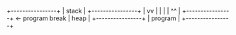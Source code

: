 +----------------+
|     stack      |
+----------------+
|       vv       |
|                |
|       ^^       |
+----------------+ <- program break
|      heap      |
+----------------+
|     program    |
+----------------+
